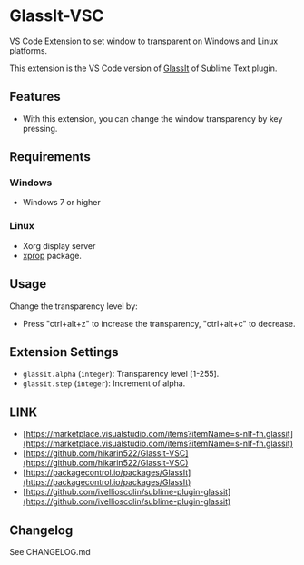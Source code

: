 # GlassIt-VSC

VS Code Extension to set window to transparent on Windows and Linux platforms.

This extension is the VS Code version of [GlassIt](https://packagecontrol.io/packages/GlassIt) of Sublime Text plugin.

## Features

* With this extension, you can change the window transparency by key pressing.

## Requirements

### Windows
  - Windows 7 or higher
### Linux
  - Xorg display server
  - [xprop](https://www.x.org/releases/X11R7.5/doc/man/man1/xprop.1.html) package.

## Usage

Change the transparency level by:
* Press "ctrl+alt+z" to increase the transparency, "ctrl+alt+c" to decrease.

## Extension Settings

* `glassit.alpha` (`integer`): Transparency level [1-255].
* `glassit.step` (`integer`): Increment of alpha.

## LINK

* [https://marketplace.visualstudio.com/items?itemName=s-nlf-fh.glassit](https://marketplace.visualstudio.com/items?itemName=s-nlf-fh.glassit)
* [https://github.com/hikarin522/GlassIt-VSC](https://github.com/hikarin522/GlassIt-VSC)
* [https://packagecontrol.io/packages/GlassIt](https://packagecontrol.io/packages/GlassIt)
* [https://github.com/ivellioscolin/sublime-plugin-glassit](https://github.com/ivellioscolin/sublime-plugin-glassit)

## Changelog

See CHANGELOG.md
